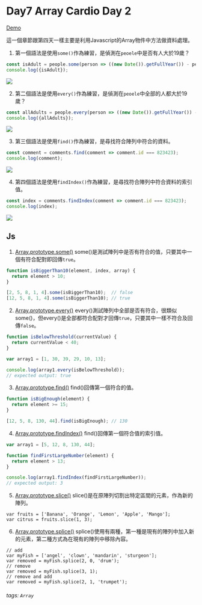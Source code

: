 # Day7 Array Cardio Day 2

[Demo](https://qscgyujm.github.io/javascript30/Da7/index.html)

這一個章節跟第四天一樣主要是利用Javascript的Array物件中方法做資料處理。

1. 第一個語法是使用`some()`作為練習，是偵測在`peoele`中是否有人大於19歲？

```javascript
const isAdult = people.some(person => ((new Date()).getFullYear()) - person.year >= 19);
console.log({isAdult});
```

![](https://i.imgur.com/tjlB1w5.png)


2. 第二個語法是使用`every()`作為練習，是偵測在`peoele`中全部的人都大於19歲？

```javascript
const allAdults = people.every(person => ((new Date()).getFullYear()) - person.year >= 19);
console.log({allAdults});
```

![](https://i.imgur.com/rxFwq1p.png)

3. 第三個語法是使用`find()`作為練習，是尋找符合陣列中符合的資料。

```javascript
const comment = comments.find(comment => comment.id === 823423);
console.log(comment);
```

![](https://i.imgur.com/dzkOET5.png)

4. 第四個語法是使用`findIndex()`作為練習，是尋找符合陣列中符合資料的索引值。

```javascript
const index = comments.findIndex(comment => comment.id === 823423);
console.log(index);
```

![](https://i.imgur.com/abGTDG0.png)

## Js

1. [Array.prototype.some()](https://developer.mozilla.org/en-US/docs/Web/JavaScript/Reference/Global_Objects/Array/forEach) 
   some()是測試陣列中是否有符合的值，只要其中一個有符合配對即回傳`true`。

```js
function isBiggerThan10(element, index, array) {
  return element > 10;
}

[2, 5, 8, 1, 4].some(isBiggerThan10);  // false
[12, 5, 8, 1, 4].some(isBiggerThan10); // true
```

2. [Array.prototype.every()](https://developer.mozilla.org/en-US/docs/Web/JavaScript/Reference/Global_Objects/Array/every) 
   every()測試陣列中全部是否有符合，很類似some()，但every()是全部都符合配對才回傳`true`，只要其中一樣不符合及回傳`false`。

```js
function isBelowThreshold(currentValue) {
  return currentValue < 40;
}

var array1 = [1, 30, 39, 29, 10, 13];

console.log(array1.every(isBelowThreshold));
// expected output: true
```

3. [Array.prototype.find()](https://developer.mozilla.org/en-US/docs/Web/JavaScript/Reference/Global_Objects/Array/find) 
   find()回傳第一個符合的值。

```js
function isBigEnough(element) {
  return element >= 15;
}

[12, 5, 8, 130, 44].find(isBigEnough); // 130
```

4. [Array.prototype.findIndex()](https://developer.mozilla.org/en-US/docs/Web/JavaScript/Reference/Global_Objects/Array/findIndex) 
   find()回傳第一個符合值的索引值。

```js
var array1 = [5, 12, 8, 130, 44];

function findFirstLargeNumber(element) {
  return element > 13;
}

console.log(array1.findIndex(findFirstLargeNumber));
// expected output: 3
```

5. [Array.prototype.slice()](https://developer.mozilla.org/en-US/docs/Web/JavaScript/Reference/Global_Objects/Array/slice)
   slice()是在原陣列切割出特定區間的元素，作為新的陣列。
   
```javascript=
var fruits = ['Banana', 'Orange', 'Lemon', 'Apple', 'Mango'];
var citrus = fruits.slice(1, 3);

```

6. [Array.prototype.splice()](https://developer.mozilla.org/en-US/docs/Web/JavaScript/Reference/Global_Objects/Array/splice)
   splice()使用有兩種，第一種是現有的陣列中加入新的元素，第二種方式為在現有的陣列中移除內容。

```javascript=
// add
var myFish = ['angel', 'clown', 'mandarin', 'sturgeon'];
var removed = myFish.splice(2, 0, 'drum');
// remove
var removed = myFish.splice(3, 1);
// remove and add
var removed = myFish.splice(2, 1, 'trumpet');
```

###### tags: `Array`